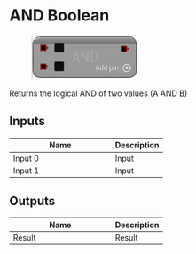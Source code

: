 # AND Boolean

<div align="left" data-full-width="false"><figure><img src="../../../../api/Math/Boolean/AND_Boolean.png" alt=""><figcaption></figcaption></figure></div>

Returns the logical AND of two values (A AND B)

## Inputs

<table><thead><tr><th width="170">Name</th><th>Description</th></tr></thead><tbody><tr><td>Input 0</td><td>Input</td></tr><tr><td>Input 1</td><td>Input</td></tr></tbody></table>

## Outputs

<table><thead><tr><th width="170">Name</th><th>Description</th></tr></thead><tbody><tr><td>Result</td><td>Result</td></tr></tbody></table>
